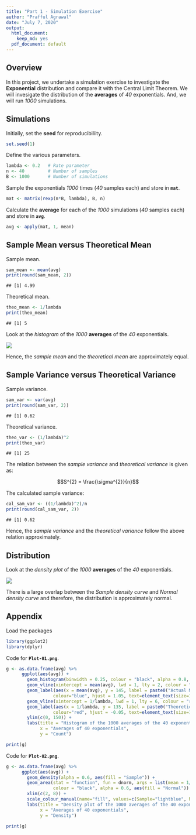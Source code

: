 ```yaml
---
title: "Part 1 - Simulation Exercise"
author: "Prafful Agrawal"
date: "July 7, 2020"
output:
  html_document:
    keep_md: yes
  pdf_document: default
---
```






## Overview

In this project, we undertake a simulation exercise to investigate the **Exponential** distribution and compare it with the Central Limit Theorem. We will invesigate the distribution of the **averages** of *40* exponentials. And, we will run *1000* simulations.


## Simulations



Initially, set the **seed** for reproducibiliity.


```r
set.seed(1)
```

Define the various parameters.


```r
lambda <- 0.2   # Rate parameter
n <- 40         # Number of samples
B <- 1000       # Number of simulations
```

Sample the exponentials *1000* times (*40* samples each) and store in **`mat`**.


```r
mat <- matrix(rexp(n*B, lambda), B, n)
```

Calculate the **average** for each of the *1000* simulations (*40* samples each) and store in **`avg`**.


```r
avg <- apply(mat, 1, mean)
```


## Sample Mean versus Theoretical Mean

Sample mean.


```r
sam_mean <- mean(avg)
print(round(sam_mean, 2))
```

```
## [1] 4.99
```

Theoretical mean.


```r
theo_mean <- 1/lambda
print(theo_mean)
```

```
## [1] 5
```


Look at the *histogram* of the *1000* **averages** of the *40* exponentials.

![](Part-1---Simulation-Exercise_files/figure-html/Plot-01-1.png)<!-- -->

Hence, the *sample mean* and the *theoretical mean* are approximately equal.


## Sample Variance versus Theoretical Variance

Sample variance.


```r
sam_var <- var(avg)
print(round(sam_var, 2))
```

```
## [1] 0.62
```

Theoretical variance.


```r
theo_var <- (1/lambda)^2
print(theo_var)
```

```
## [1] 25
```

The relation between the *sample variance* and *theoretical variance* is given as:

$$S^{2} = \frac{\sigma^{2}}{n}$$

The calculated sample variance:


```r
cal_sam_var <- ((1/lambda)^2)/n
print(round(cal_sam_var, 2))
```

```
## [1] 0.62
```

Hence, the *sample variance* and the *theoretical variance* follow the above relation approximately.


## Distribution

Look at the *density plot* of the *1000* **averages** of the *40* exponentials.

![](Part-1---Simulation-Exercise_files/figure-html/Plot-02-1.png)<!-- -->

There is a large overlap between the *Sample density curve* and *Normal density curve* and therefore, the distribution is approximately normal.


## Appendix

Load the packages


```r
library(ggplot2)
library(dplyr)
```

Code for **`Plot-01.png`**.


```r
g <- as.data.frame(avg) %>%
      ggplot(aes(avg)) +
        geom_histogram(binwidth = 0.25, colour = "black", alpha = 0.8, fill="limegreen") +
        geom_vline(xintercept = mean(avg), lwd = 1, lty = 2, colour = "blue") +
        geom_label(aes(x = mean(avg), y = 145, label = paste0("Actual Mean = ", round(mean(avg), 2))),
                  colour="blue", hjust = 1.05, text=element_text(size=10)) +
        geom_vline(xintercept = 1/lambda, lwd = 1, lty = 6, colour = "red") +
        geom_label(aes(x = 1/lambda, y = 135, label = paste0("Theoretical Mean = ", round(1/lambda, 2))),
                  colour="red", hjust = -0.05, text=element_text(size=10)) +
        ylim(c(0, 150)) +
        labs(title = "Histogram of the 1000 averages of the 40 exponentials",
             x = "Averages of 40 exponentials",
             y = "Count")

print(g)
```

Code for **`Plot-02.png`**.


```r
g <- as.data.frame(avg) %>%
      ggplot(aes(avg)) +
        geom_density(alpha = 0.6, aes(fill = "Sample")) +
        geom_area(stat = "function", fun = dnorm, args = list(mean = 1/lambda, sd = (1/lambda)/sqrt(n)),
                  colour = "black", alpha = 0.6, aes(fill = "Normal")) +
        xlim(c(2, 8)) +
        scale_colour_manual(name="fill", values=c(Sample="lightblue", Normal="salmon")) +
        labs(title = "Density plot of the 1000 averages of the 40 exponentials",
             x = "Averages of 40 exponentials",
             y = "Density")

print(g)
```
